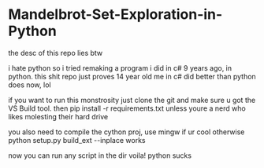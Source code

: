 # Mandelbrot-Set-Exploration-in-Python

the desc of this repo lies btw

i hate python so i tried remaking a program i did in c# 9 years ago, in python. this shit repo just proves 14 year old me in c# did better than python does now, lol

if you want to run this monstrosity just clone the git and make sure u got the VS Build tool. then pip install -r requirements.txt unless youre a nerd who likes molesting their hard drive

you also need to compile the cython proj, use mingw if ur cool otherwise 
python setup.py build_ext --inplace
works

now you can run any script in the dir voila! python sucks
